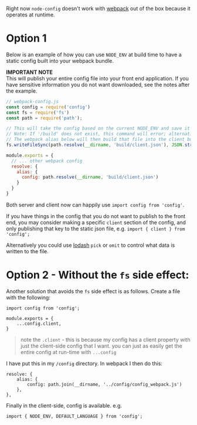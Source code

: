 Right now `node-config` doesn't work with [webpack](https://github.com/webpack/webpack) out of the box because it operates at runtime.

# Option 1
Below is an example of how you can use `NODE_ENV` at build time to have a static config built into your webpack bundle.

**IMPORTANT NOTE**  
This will publish your entire config file into your front end application. If you have sensitive information you do not want downloaded, see the notes after the example.

```javascript
// webpack-config.js
const config = require('config')
const fs = require('fs')
const path = require('path');

// This will take the config based on the current NODE_ENV and save it to 'build/client.json'
// Note: If '/build' does not exist, this command will error; alternatively, write to '/config'.
// The webpack alias below will then build that file into the client build.
fs.writeFileSync(path.resolve(__dirname, 'build/client.json'), JSON.stringify(config))

module.exports = {
  // ... other webpack config
  resolve: {
    alias: {
      config: path.resolve(__dirname, 'build/client.json')
    }
  }
}
```

Both server and client now can happily use `import config from 'config'`.

If you have things in the config that you do not want to publish to the front end, you may consider making a specific `client` section of the config, and only publishing that key to the static json file, e.g. `import { client } from 'config';`

Alternatively you could use [lodash](https://github.com/lodash/lodash) `pick` or `omit` to control what data is written to the file.

# Option 2 - Without the `fs` side effect:
Another solution that avoids the `fs` side effect is as follows. Create a file with the following:
```
import config from 'config';

module.exports = {
    ...config.client,
}
```
> note the `.client` - this is because my config has a client property with just the client-side config that I want. you can just as easily get the entire config at run-time with `...config`

I have put this in my `/config` directory.
In webpack I then do this:
```
resolve: {
    alias: {
        config: path.join(__dirname, '../config/config_webpack.js')
    },
},
```

Finally in the client-side, config is available. e.g.
```
import { NODE_ENV, DEFAULT_LANGUAGE } from 'config';
```

